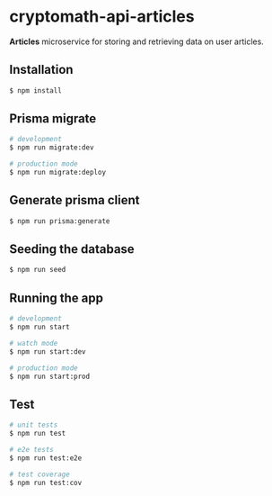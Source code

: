 # cryptomath-api-articles
**Articles** microservice for storing and retrieving data on user articles.

## Installation

```bash
$ npm install
```

## Prisma migrate

```bash
# development
$ npm run migrate:dev

# production mode
$ npm run migrate:deploy
```

## Generate prisma client

```bash
$ npm run prisma:generate
```

## Seeding the database

```bash
$ npm run seed
```

## Running the app

```bash
# development
$ npm run start

# watch mode
$ npm run start:dev

# production mode
$ npm run start:prod
```

## Test

```bash
# unit tests
$ npm run test

# e2e tests
$ npm run test:e2e

# test coverage
$ npm run test:cov
```